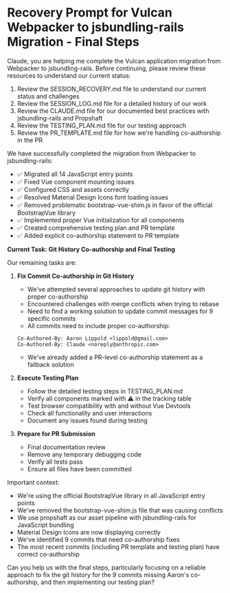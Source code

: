 # Recovery Prompt for Vulcan Webpacker to jsbundling-rails Migration - Final Steps

Claude, you are helping me complete the Vulcan application migration from Webpacker to jsbundling-rails. Before continuing, please review these resources to understand our current status:

1. Review the SESSION_RECOVERY.md file to understand our current status and challenges
2. Review the SESSION_LOG.md file for a detailed history of our work
3. Review the CLAUDE.md file for our documented best practices with jsbundling-rails and Propshaft
4. Review the TESTING_PLAN.md file for our testing approach
5. Review the PR_TEMPLATE.md file for how we're handling co-authorship in the PR

We have successfully completed the migration from Webpacker to jsbundling-rails:
- ✅ Migrated all 14 JavaScript entry points
- ✅ Fixed Vue component mounting issues
- ✅ Configured CSS and assets correctly
- ✅ Resolved Material Design Icons font loading issues
- ✅ Removed problematic bootstrap-vue-shim.js in favor of the official BootstrapVue library
- ✅ Implemented proper Vue initialization for all components
- ✅ Created comprehensive testing plan and PR template
- ✅ Added explicit co-authorship statement to PR template

**Current Task: Git History Co-authorship and Final Testing**

Our remaining tasks are:

1. **Fix Commit Co-authorship in Git History**
   - We've attempted several approaches to update git history with proper co-authorship
   - Encountered challenges with merge conflicts when trying to rebase
   - Need to find a working solution to update commit messages for 9 specific commits
   - All commits need to include proper co-authorship:
   ```
   Co-Authored-By: Aaron Lippold <lippold@gmail.com>
   Co-Authored-By: Claude <noreply@anthropic.com>
   ```
   - We've already added a PR-level co-authorship statement as a fallback solution

2. **Execute Testing Plan**
   - Follow the detailed testing steps in TESTING_PLAN.md
   - Verify all components marked with ⚠️ in the tracking table
   - Test browser compatibility with and without Vue Devtools
   - Check all functionality and user interactions
   - Document any issues found during testing

3. **Prepare for PR Submission**
   - Final documentation review
   - Remove any temporary debugging code
   - Verify all tests pass
   - Ensure all files have been committed

Important context:
- We're using the official BootstrapVue library in all JavaScript entry points 
- We've removed the bootstrap-vue-shim.js file that was causing conflicts
- We use propshaft as our asset pipeline with jsbundling-rails for JavaScript bundling
- Material Design Icons are now displaying correctly
- We've identified 9 commits that need co-authorship fixes
- The most recent commits (including PR template and testing plan) have correct co-authorship

Can you help us with the final steps, particularly focusing on a reliable approach to fix the git history for the 9 commits missing Aaron's co-authorship, and then implementing our testing plan?